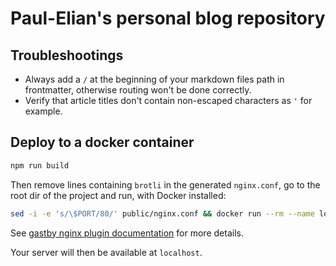 # Paul-Elian's personal blog repository

## Troubleshootings

- Always add a `/` at the beginning of your markdown files path in frontmatter, otherwise routing won't be done correctly.
- Verify that article titles don't contain non-escaped characters as `'` for example.

## Deploy to a docker container

~~~bash
npm run build
~~~

Then remove lines containing `brotli` in the generated `nginx.conf`, go to the root dir of the project and run, with Docker installed:

~~~bash
sed -i -e 's/\$PORT/80/' public/nginx.conf && docker run --rm --name local_nginx -v "$PWD/public/nginx.conf:/etc/nginx/nginx.conf" -v "$PWD/public:/etc/nginx/html" -p 80:80 -it nginx:latest
~~~

See [gastby nginx plugin documentation](https://www.gatsbyjs.com/plugins/@vtex/gatsby-plugin-nginx/) for more details.

Your server will then be available at `localhost`.
